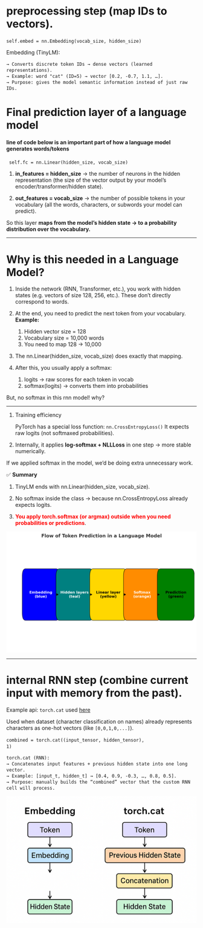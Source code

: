 preprocessing step (map IDs to vectors).
===

<code>self.embed = nn.Embedding(vocab_size, hidden_size)</code>

Embedding (TinyLM):

    → Converts discrete token IDs → dense vectors (learned representations).
    → Example: word "cat" (ID=5) → vector [0.2, -0.7, 1.1, …].
    → Purpose: gives the model semantic information instead of just raw IDs.

Final prediction layer of a language model
===
<h4>line of code below is an important part of how a language model generates words/tokens</h4>
<code> self.fc = nn.Linear(hidden_size, vocab_size)</code>

1. <b>in_features = hidden_size</b>
→ the number of neurons in the hidden representation (the size of the vector output by your model’s encoder/transformer/hidden state).

2. <b>out_features = vocab_size</b>
→ the number of possible tokens in your vocabulary (all the words, characters, or subwords your model can predict).

<p>So this layer <b>maps from the model’s hidden state → to a probability distribution over the vocabulary.</b></p>

--------------------------

Why is this needed in a Language Model?
=====

1. Inside the network (RNN, Transformer, etc.), you work with hidden states (e.g. vectors of size 128, 256, etc.).
These don’t directly correspond to words.

2. At the end, you need to predict the next token from your vocabulary.<br><b>Example:</b>

    1. Hidden vector size = 128
    2. Vocabulary size = 10,000 words
    3. You need to map 128 → 10,000

3. The nn.Linear(hidden_size, vocab_size) does exactly that mapping.
4. After this, you usually apply a softmax:
    1. logits → raw scores for each token in vocab
    2. softmax(logits) → converts them into probabilities

But, no softmax in this rnn model! why?

----
1. Training efficiency

    PyTorch has a special loss function:
<code>nn.CrossEntropyLoss()</code>
It expects raw logits (not softmaxed probabilities).

2. Internally, it applies <b>log-softmax + NLLLoss</b> in one step → more stable numerically.

If we applied softmax in the model, we’d be doing extra unnecessary work.

✅ <b>Summary</b>

1. TinyLM ends with nn.Linear(hidden_size, vocab_size).

2. No softmax inside the class → because nn.CrossEntropyLoss already expects logits.

3. <b><font color=red>You apply torch.softmax (or argmax) outside when you need probabilities or predictions</font></b>.

<img src="./image/flow_of_prediction.png" />

---
internal RNN step (combine current input with memory from the past).
====
Example api: `torch.cat` used <a href="https://github.com/patrickloeber/pytorch-examples/blob/master/rnn-name-classification/rnn.py#L20">here</a>

Used when dataset (character classification on names) already represents characters as one-hot vectors (like `[0,0,1,0,...]`).

<code>combined = torch.cat((input_tensor, hidden_tensor), 1)</code>

    torch.cat (RNN):
    → Concatenates input features + previous hidden state into one long vector.
    → Example: [input_t, hidden_t] → [0.4, 0.9, -0.3, …, 0.8, 0.5].
    → Purpose: manually builds the “combined” vector that the custom RNN cell will process.

<img src="./image/407735c8-8ae2-44e1-a940-e3af8058ee78.png" />